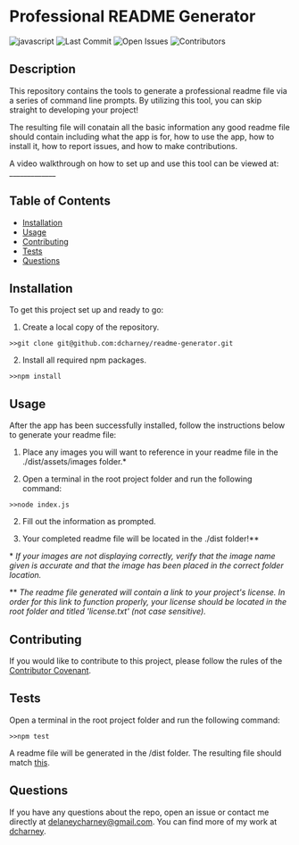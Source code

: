 # Professional README Generator
![javascript](https://img.shields.io/github/languages/top/dcharney/readme-generator?style=plastic) ![Last Commit](https://img.shields.io/github/last-commit/dcharney/readme-generator?style=plastic) ![Open Issues](https://img.shields.io/github/issues-raw/dcharney/readme-generator?style=plastic) ![Contributors](https://img.shields.io/github/contributors/dcharney/readme-generator?style=plastic) 

## Description

This repository contains the tools to generate a professional readme file via a series of command line prompts. By utilizing this tool, you can skip straight to developing your project!

The resulting file will conatain all the basic information any good readme file should contain including what the app is for, how to use the app, how to install it, how to report issues, and how to make contributions.

A video walkthrough on how to set up and use this tool can be viewed at: _____________

## Table of Contents

* [Installation](#installation)
* [Usage](#usage)
* [Contributing](#contributing)
* [Tests](#tests)
* [Questions](#questions)


## Installation

To get this project set up and ready to go:

1. Create a local copy of the repository.

```
>>git clone git@github.com:dcharney/readme-generator.git
```
2. Install all required npm packages.

```
>>npm install
```

## Usage

After the app has been successfully installed, follow the instructions below to generate your readme file:

1. Place any images you will want to reference in your readme file in the ./dist/assets/images folder.*

2. Open a terminal in the root project folder and run the following command:

```
>>node index.js
```

2. Fill out the information as prompted.

3. Your completed readme file will be located in the ./dist folder!**

\* *If your images are not displaying correctly, verify that the image name given is accurate and that the image has been placed in the correct folder location.*

** *The readme file generated will contain a link to your project's license. In order for this link to function properly, your license should be located in the root folder and titled 'license.txt' (not case sensitive).*


## Contributing

If you would like to contribute to this project, please follow the rules of the [Contributor Covenant](https://www.contributor-covenant.org/).

## Tests

Open a terminal in the root project folder and run the following command:
```
>>npm test
```
A readme file will be generated in the /dist folder. The resulting file should match [this](./test/sample-README.md).

## Questions

If you have any questions about the repo, open an issue or contact me directly at delaneycharney@gmail.com. You can find more of my work at [dcharney](https://github.com/dcharney/).
